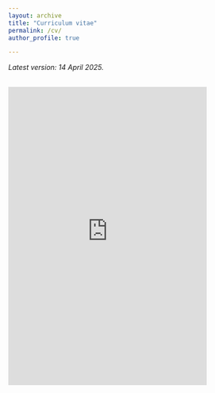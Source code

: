 ```yaml
---
layout: archive
title: "Curriculum vitae"
permalink: /cv/
author_profile: true

---
```



_Latest version: 14 April 2025._


<br/>

<embed src="https://gerbenzaagsma.github.io/files/Zaagsma-CV-20250414.pdf" type="application/pdf" width="400px" height="600px" />

